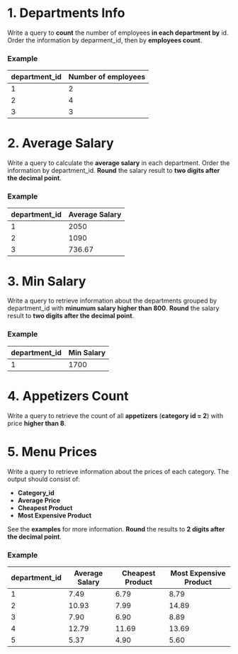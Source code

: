 # 1. Departments Info

Write a query to **count** the number of employees **in each department by** id. Order the information by deparment_id, then by **employees count**. 
### Example

| **department_id** |	**Number of employees** |
| --- | --- |
| 1 |	2 |
| 2 |	4 |
| 3 |	3 |

# 2. Average Salary

Write a query to calculate the **average salary** in each department. Order the information by department_id. 
**Round** the salary result to **two digits after the decimal point**. 

### Example

| **department_id** |	**Average Salary** |
| --- | --- |
| 1 |	2050   |
| 2 |	1090   |
| 3 |	736.67 |

# 3. Min Salary

Write a query to retrieve information about the departments grouped by department_id with **minumum salary higher than 800**. 
**Round** the salary result to **two digits after the decimal point**. 

### Example

| **department_id** |	**Min Salary** |
| --- | --- |
| 1 | 1700 |

# 4. Appetizers Count

Write a query to retrieve the count of all **appetizers** (**category id = 2**) with price **higher than 8**.

# 5. Menu Prices

Write a query to retrieve information about the prices of each category. The output should consist of:

- **Category_id**
- **Average Price**
- **Cheapest Product**
- **Most Expensive Product**

See the **examples** for more information. **Round** the results to **2 digits after the decimal point**. 

### Example

| **department_id** |	**Average Salary** | **Cheapest Product** |	**Most Expensive Product** |
| --- | --- | --- | --- |
| 1 |	7.49  |	6.79  |	8.79  |
| 2 |	10.93 |	7.99  |	14.89 |
| 3 |	7.90  |	6.90  |	8.89  |
| 4 |	12.79 |	11.69 |	13.69 |
| 5 |	5.37  |	4.90  |	5.60  |
